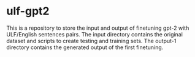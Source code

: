 # ulf-gpt2
This is a repository to store the input and output of finetuning gpt-2 with ULF/English sentences pairs.
The input directory contains the original dataset and scripts to create testing and training sets.
The output-1 directory contains the generated output of the first finetuning.
